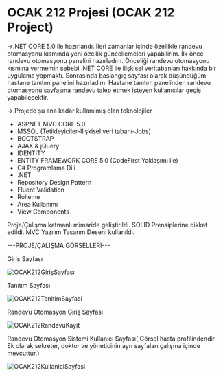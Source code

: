 # OCAK 212 Projesi (OCAK 212 Project)

->.NET CORE 5.0 ile hazırlandı. İleri zamanlar içinde özellikle randevu otomasyonu kısmında yeni özellik güncellemeleri yapabilirim.
İlk önce randevu otomasyonu panelini hazırladım. Önceliği randevu otomasyonu kısmına vermemin sebebi .NET CORE ile ilişkisel veritabanları hakkında bir uygulama yapmaktı. Sonrasında başlangıç sayfası olarak düşündüğüm hastane tanıtım panelini hazırladım. Hastane tanıtım panelinden randevu otomasyonu sayfasına randevu talep etmek isteyen kullanıcılar geçiş yapabilecektir.

-> Projede şu ana kadar kullanılmış olan teknolojiler
* ASPNET MVC CORE 5.0 
* MSSQL (Tetikleyiciler-İlişkisel veri tabanı-Jobs)
* BOOTSTRAP
* AJAX & jQuery
* IDENTITY
* ENTITY FRAMEWORK CORE 5.0 (CodeFirst Yaklaşımı ile)
* C# Programlama Dili 
* .NET
* Repository Design Pattern
* Fluent Validation
* Rolleme
* Area Kullanımı
* View Components


Proje/Çalışma katmanlı mimaride geliştirildi. SOLID Prensiplerine dikkat edildi. MVC Yazılım Tasarım Deseni kullanıldı.

---PROJE/ÇALIŞMA GÖRSELLERİ---

Giriş Sayfası

![OCAK212GirişSayfası](https://user-images.githubusercontent.com/83928393/167678447-e6ae99d4-54d9-42a1-b87b-3516b36c6e9c.png)

Tanıtım Sayfası

![OCAK212TanitimSayfasi](https://user-images.githubusercontent.com/83928393/167678533-806b0d2d-4119-499a-ad6d-c0ce0ac0e031.png)

Randevu Otomasyon Giriş Sayfası

![OCAK212RandevuKayit](https://user-images.githubusercontent.com/83928393/167678654-145bd31f-ed50-498f-913c-46c5c4a3c3fe.png)

Randevu Otomasyon Sistemi Kullanıcı Sayfası( Görsel hasta profilindendir. Ek olarak sekreter, doktor ve yöneticinin ayrı sayfaları çalışma içinde mevcuttur.)

![OCAK212KullaniciSayfasi](https://user-images.githubusercontent.com/83928393/167678943-9f2b5f05-285c-43d2-be77-cabab2cdb443.png)

